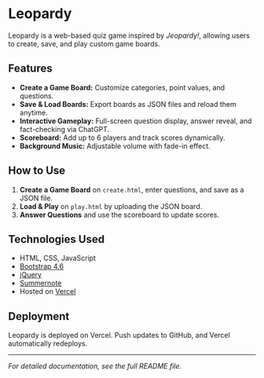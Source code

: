 # Leopardy

Leopardy is a web-based quiz game inspired by *Jeopardy!*, allowing users to create, save, and play custom game boards.

## Features
- **Create a Game Board:** Customize categories, point values, and questions.
- **Save & Load Boards:** Export boards as JSON files and reload them anytime.
- **Interactive Gameplay:** Full-screen question display, answer reveal, and fact-checking via ChatGPT.
- **Scoreboard:** Add up to 6 players and track scores dynamically.
- **Background Music:** Adjustable volume with fade-in effect.

## How to Use
1. **Create a Game Board** on `create.html`, enter questions, and save as a JSON file.
2. **Load & Play** on `play.html` by uploading the JSON board.
3. **Answer Questions** and use the scoreboard to update scores.

## Technologies Used
- HTML, CSS, JavaScript
- [Bootstrap 4.6](https://getbootstrap.com/)
- [jQuery](https://jquery.com/)
- [Summernote](https://summernote.org/)
- Hosted on [Vercel](https://vercel.com/)

## Deployment
Leopardy is deployed on Vercel. Push updates to GitHub, and Vercel automatically redeploys.

---

*For detailed documentation, see the full README file.*
